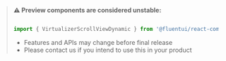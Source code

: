 <!-- Don't allow prettier to collapse code block into single line -->
<!-- prettier-ignore -->
> **⚠️ Preview components are considered unstable:**
>
> ```jsx
>
> import { VirtualizerScrollViewDynamic } from '@fluentui/react-components/unstable';
>
> ```
>
> - Features and APIs may change before final release
> - Please contact us if you intend to use this in your product
